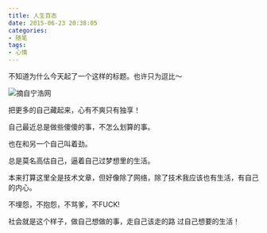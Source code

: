 ```yaml
---
title: 人生百态
date: 2015-06-23 20:38:05
categories:
- 随笔
tags:
- 心情
---
```

不知道为什么今天起了一个这样的标题。也许只为逗比～

![摘自宁浩网](http://source.free-e.net/leke_Today-learning.png "今晚的学习内容")

把更多的自己藏起来，心有不爽只有独享！

自己最近总是做些傻傻的事，不怎么划算的事。

也在和另一个自己叫着劲。

总是莫名高估自己，逼着自己过梦想里的生活。

本来打算这里全是技术文章，但好像除了网络，除了技术我应该也有生活，有自己的内心。

不埋怨，不抱怨，不骂爹，不FUCK!

社会就是这个样子，做自己想做的事，走自己该走的路
过自己想要的生活！
